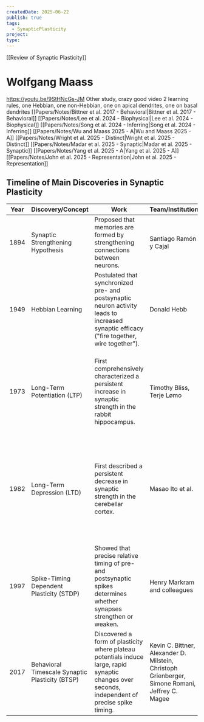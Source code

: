```yaml
---
createdDate: 2025-06-22
publish: true
tags:
  - SynapticPlasticity
project: 
type:
---
```

[[Review of Synaptic Plasticity]]
# Wolfgang Maass
https://youtu.be/9StHNcGs-JM
Other study, crazy good video
2 learning rules, one Hebbian, one non-Hebbian, one on apical dendrites, one on basal dendrites
[[Papers/Notes/Bittner et al. 2017 - Behavioral|Bittner et al. 2017 - Behavioral]]
[[Papers/Notes/Lee et al. 2024 - Biophysical|Lee et al. 2024 - Biophysical]]
[[Papers/Notes/Song et al. 2024 - Inferring|Song et al. 2024 - Inferring]]
[[Papers/Notes/Wu and Maass 2025 - A|Wu and Maass 2025 - A]]
[[Papers/Notes/Wright et al. 2025 - Distinct|Wright et al. 2025 - Distinct]]
[[Papers/Notes/Madar et al. 2025 - Synaptic|Madar et al. 2025 - Synaptic]]
[[Papers/Notes/Yang et al. 2025 - A|Yang et al. 2025 - A]]
[[Papers/Notes/John et al. 2025 - Representation|John et al. 2025 - Representation]]

## Timeline of Main Discoveries in Synaptic Plasticity
| Year | Discovery/Concept                               | Work                                                                                                                                             | Team/Institution                                                                                | Reference                                                                                                                                                                                                   |
| ---- | ----------------------------------------------- | ------------------------------------------------------------------------------------------------------------------------------------------------ | ----------------------------------------------------------------------------------------------- | ----------------------------------------------------------------------------------------------------------------------------------------------------------------------------------------------------------- |
| 1894 | Synaptic Strengthening Hypothesis               | Proposed that memories are formed by strengthening connections between neurons.                                                                  | Santiago Ramón y Cajal                                                                          | Ramón y Cajal (1894), La fine structure des centres nerveux, Proc. R. Soc. Lond.                                                                                                                            |
| 1949 | Hebbian Learning                                | Postulated that synchronized pre- and postsynaptic neuron activity leads to increased synaptic efficacy ("fire together, wire together").        | Donald Hebb                                                                                     | Hebb (1949), The Organization of Behaviour: A Neuropsychological Theory, Wiley and Sons                                                                                                                     |
| 1973 | Long-Term Potentiation (LTP)                    | First comprehensively characterized a persistent increase in synaptic strength in the rabbit hippocampus.                                        | Timothy Bliss, Terje Lømo                                                                       | Bliss et al. (1973), Long-lasting potentiation of synaptic transmission in the dentate area of the anaesthetized rabbit following stimulation of the perforant path, J. Physiol.                            |
| 1982 | Long-Term Depression (LTD)                      | First described a persistent decrease in synaptic strength in the cerebellar cortex.                                                             | Masao Ito et al.                                                                                | Ito et al. (1982), Long-lasting depression of parallel fiber-Purkinje cell transmission induced by conjunctive stimulation of parallel fibers and climbing fibers in the cerebellar cortex, Neurosci. Lett. |
| 1997 | Spike-Timing Dependent Plasticity (STDP)        | Showed that precise relative timing of pre- and postsynaptic spikes determines whether synapses strengthen or weaken.                            | Henry Markram and colleagues                                                                    | Markram et al. (1997), Regulation of synaptic efficacy by coincidence of postsynaptic APs and EPSPs, Science                                                                                                |
| 2017 | Behavioral Timescale Synaptic Plasticity (BTSP) | Discovered a form of plasticity where plateau potentials induce large, rapid synaptic changes over seconds, independent of precise spike timing. | Kevin C. Bittner, Alexander D. Milstein, Christoph Grienberger, Simone Romani, Jeffrey C. Magee | Bittner et al. (2017), Behavioral time scale synaptic plasticity underlies CA1 place fields, Science                                                                                                        |